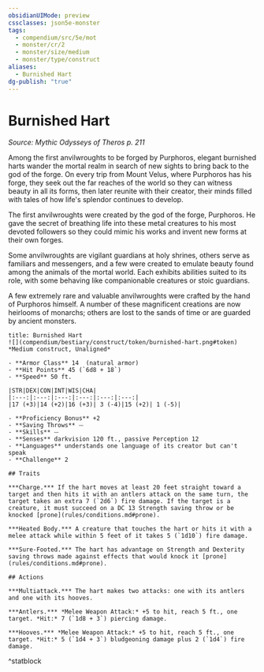 ```yaml
---
obsidianUIMode: preview
cssclasses: json5e-monster
tags:
  - compendium/src/5e/mot
  - monster/cr/2
  - monster/size/medium
  - monster/type/construct
aliases:
  - Burnished Hart
dg-publish: "true"
---
```

# Burnished Hart
*Source: Mythic Odysseys of Theros p. 211*  

Among the first anvilwroughts to be forged by Purphoros, elegant burnished harts wander the mortal realm in search of new sights to bring back to the god of the forge. On every trip from Mount Velus, where Purphoros has his forge, they seek out the far reaches of the world so they can witness beauty in all its forms, then later reunite with their creator, their minds filled with tales of how life's splendor continues to develop.

The first anvilwroughts were created by the god of the forge, Purphoros. He gave the secret of breathing life into these metal creatures to his most devoted followers so they could mimic his works and invent new forms at their own forges.

Some anvilwroughts are vigilant guardians at holy shrines, others serve as familiars and messengers, and a few were created to emulate beauty found among the animals of the mortal world. Each exhibits abilities suited to its role, with some behaving like companionable creatures or stoic guardians.

A few extremely rare and valuable anvilwroughts were crafted by the hand of Purphoros himself. A number of these magnificent creations are now heirlooms of monarchs; others are lost to the sands of time or are guarded by ancient monsters.

```ad-statblock
title: Burnished Hart
![](compendium/bestiary/construct/token/burnished-hart.png#token)
*Medium construct, Unaligned*

- **Armor Class** 14  (natural armor)
- **Hit Points** 45 (`6d8 + 18`)
- **Speed** 50 ft.

|STR|DEX|CON|INT|WIS|CHA|
|:---:|:---:|:---:|:---:|:---:|:---:|
|17 (+3)|14 (+2)|16 (+3)| 3 (-4)|15 (+2)| 1 (-5)|

- **Proficiency Bonus** +2
- **Saving Throws** ⏤
- **Skills** ⏤
- **Senses** darkvision 120 ft., passive Perception 12
- **Languages** understands one language of its creator but can't speak
- **Challenge** 2

## Traits

***Charge.*** If the hart moves at least 20 feet straight toward a target and then hits it with an antlers attack on the same turn, the target takes an extra 7 (`2d6`) fire damage. If the target is a creature, it must succeed on a DC 13 Strength saving throw or be knocked [prone](rules/conditions.md#prone).

***Heated Body.*** A creature that touches the hart or hits it with a melee attack while within 5 feet of it takes 5 (`1d10`) fire damage.

***Sure-Footed.*** The hart has advantage on Strength and Dexterity saving throws made against effects that would knock it [prone](rules/conditions.md#prone).

## Actions

***Multiattack.*** The hart makes two attacks: one with its antlers and one with its hooves.

***Antlers.*** *Melee Weapon Attack:* +5 to hit, reach 5 ft., one target. *Hit:* 7 (`1d8 + 3`) piercing damage.

***Hooves.*** *Melee Weapon Attack:* +5 to hit, reach 5 ft., one target. *Hit:* 5 (`1d4 + 3`) bludgeoning damage plus 2 (`1d4`) fire damage.
```
^statblock